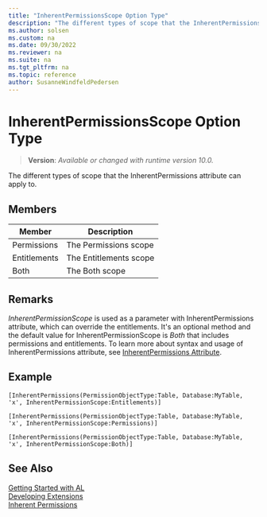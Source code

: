 ```yaml
---
title: "InherentPermissionsScope Option Type"
description: "The different types of scope that the InherentPermissions attribute can apply to."
ms.author: solsen
ms.custom: na
ms.date: 09/30/2022
ms.reviewer: na
ms.suite: na
ms.tgt_pltfrm: na
ms.topic: reference
author: SusanneWindfeldPedersen
---
```

[//]: # (START>DO_NOT_EDIT)
[//]: # (IMPORTANT:Do not edit any of the content between here and the END>DO_NOT_EDIT.)
[//]: # (Any modifications should be made in the .xml files in the ModernDev repo.)
# InherentPermissionsScope Option Type
> **Version**: _Available or changed with runtime version 10.0._

The different types of scope that the InherentPermissions attribute can apply to.

## Members
|  Member  |  Description  |
|----------------|---------------|
|Permissions|The Permissions scope|
|Entitlements|The Entitlements scope|
|Both|The Both scope|

[//]: # (IMPORTANT: END>DO_NOT_EDIT)

## Remarks

*InherentPermissionScope* is used as a parameter with InherentPermissions attribute, which can override the entitlements. It's an optional method and the default value for InherentPermissionScope is *Both* that includes permissions and entitlements. To learn more about syntax and usage of InherentPermissions attribute, see [InherentPermissions Attribute](../../attributes/devenv-inherentpermissions-attribute.md). 

## Example

```al
[InherentPermissions(PermissionObjectType:Table, Database:MyTable, 'x', InherentPermissionScope:Entitlements)]

[InherentPermissions(PermissionObjectType:Table, Database:MyTable, 'x', InherentPermissionScope:Permissions)]

[InherentPermissions(PermissionObjectType:Table, Database:MyTable, 'x', InherentPermissionScope:Both)]
```

## See Also  
[Getting Started with AL](../../devenv-get-started.md)  
[Developing Extensions](../../devenv-dev-overview.md)  
[Inherent Permissions](../../devenv-inherent-permissions.md)  